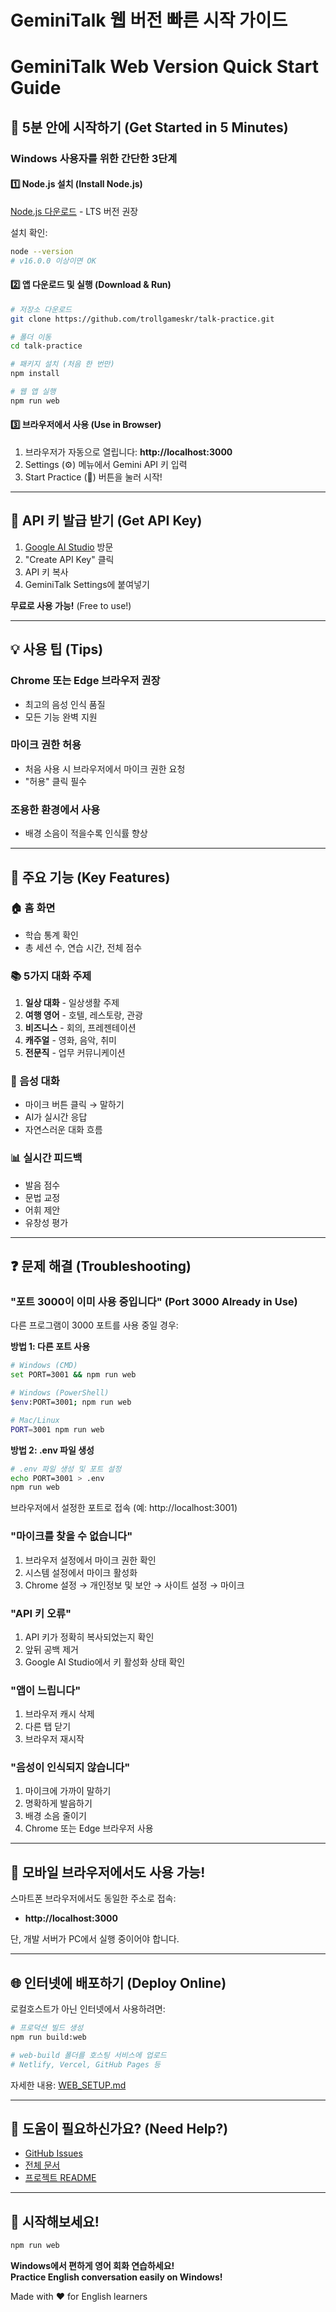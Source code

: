 # GeminiTalk 웹 버전 빠른 시작 가이드
# GeminiTalk Web Version Quick Start Guide

## 🚀 5분 안에 시작하기 (Get Started in 5 Minutes)

### Windows 사용자를 위한 간단한 3단계

#### 1️⃣ Node.js 설치 (Install Node.js)

[Node.js 다운로드](https://nodejs.org/) - LTS 버전 권장

설치 확인:
```bash
node --version
# v16.0.0 이상이면 OK
```

#### 2️⃣ 앱 다운로드 및 실행 (Download & Run)

```bash
# 저장소 다운로드
git clone https://github.com/trollgameskr/talk-practice.git

# 폴더 이동
cd talk-practice

# 패키지 설치 (처음 한 번만)
npm install

# 웹 앱 실행
npm run web
```

#### 3️⃣ 브라우저에서 사용 (Use in Browser)

1. 브라우저가 자동으로 열립니다: **http://localhost:3000**
2. Settings (⚙️) 메뉴에서 Gemini API 키 입력
3. Start Practice (🎯) 버튼을 눌러 시작!

---

## 🔑 API 키 발급 받기 (Get API Key)

1. [Google AI Studio](https://makersuite.google.com/app/apikey) 방문
2. "Create API Key" 클릭
3. API 키 복사
4. GeminiTalk Settings에 붙여넣기

**무료로 사용 가능!** (Free to use!)

---

## 💡 사용 팁 (Tips)

### Chrome 또는 Edge 브라우저 권장
- 최고의 음성 인식 품질
- 모든 기능 완벽 지원

### 마이크 권한 허용
- 처음 사용 시 브라우저에서 마이크 권한 요청
- "허용" 클릭 필수

### 조용한 환경에서 사용
- 배경 소음이 적을수록 인식률 향상

---

## 🎯 주요 기능 (Key Features)

### 🏠 홈 화면
- 학습 통계 확인
- 총 세션 수, 연습 시간, 전체 점수

### 📚 5가지 대화 주제
1. **일상 대화** - 일상생활 주제
2. **여행 영어** - 호텔, 레스토랑, 관광
3. **비즈니스** - 회의, 프레젠테이션
4. **캐주얼** - 영화, 음악, 취미
5. **전문직** - 업무 커뮤니케이션

### 🎤 음성 대화
- 마이크 버튼 클릭 → 말하기
- AI가 실시간 응답
- 자연스러운 대화 흐름

### 📊 실시간 피드백
- 발음 점수
- 문법 교정
- 어휘 제안
- 유창성 평가

---

## ❓ 문제 해결 (Troubleshooting)

### "포트 3000이 이미 사용 중입니다" (Port 3000 Already in Use)
다른 프로그램이 3000 포트를 사용 중일 경우:

**방법 1: 다른 포트 사용**
```bash
# Windows (CMD)
set PORT=3001 && npm run web

# Windows (PowerShell)
$env:PORT=3001; npm run web

# Mac/Linux
PORT=3001 npm run web
```

**방법 2: .env 파일 생성**
```bash
# .env 파일 생성 및 포트 설정
echo PORT=3001 > .env
npm run web
```

브라우저에서 설정한 포트로 접속 (예: http://localhost:3001)

### "마이크를 찾을 수 없습니다"
1. 브라우저 설정에서 마이크 권한 확인
2. 시스템 설정에서 마이크 활성화
3. Chrome 설정 → 개인정보 및 보안 → 사이트 설정 → 마이크

### "API 키 오류"
1. API 키가 정확히 복사되었는지 확인
2. 앞뒤 공백 제거
3. Google AI Studio에서 키 활성화 상태 확인

### "앱이 느립니다"
1. 브라우저 캐시 삭제
2. 다른 탭 닫기
3. 브라우저 재시작

### "음성이 인식되지 않습니다"
1. 마이크에 가까이 말하기
2. 명확하게 발음하기
3. 배경 소음 줄이기
4. Chrome 또는 Edge 브라우저 사용

---

## 📱 모바일 브라우저에서도 사용 가능!

스마트폰 브라우저에서도 동일한 주소로 접속:
- **http://localhost:3000**

단, 개발 서버가 PC에서 실행 중이어야 합니다.

---

## 🌐 인터넷에 배포하기 (Deploy Online)

로컬호스트가 아닌 인터넷에서 사용하려면:

```bash
# 프로덕션 빌드 생성
npm run build:web

# web-build 폴더를 호스팅 서비스에 업로드
# Netlify, Vercel, GitHub Pages 등
```

자세한 내용: [WEB_SETUP.md](./WEB_SETUP.md)

---

## 🤝 도움이 필요하신가요? (Need Help?)

- [GitHub Issues](https://github.com/trollgameskr/talk-practice/issues)
- [전체 문서](./WEB_SETUP.md)
- [프로젝트 README](./README.md)

---

## 🎉 시작해보세요!

```bash
npm run web
```

**Windows에서 편하게 영어 회화 연습하세요!**  
**Practice English conversation easily on Windows!**

Made with ❤️ for English learners
